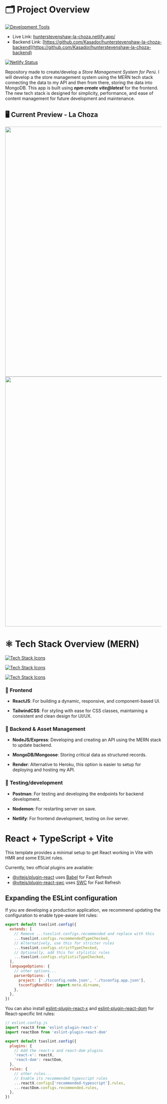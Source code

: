 # 🗂 Project Overview
[![Development Tools](https://skillicons.dev/icons?i=vscode,windows,apple,github)](https://skillicons.dev)

- Live Link: [hunterstevenshaw-la-choza.netlify.app/](hunterstevenshaw-la-choza.netlify.app/)
- Backend Link: [https://github.com/Kasador/hunterstevenshaw-la-choza-backend](https://github.com/Kasador/hunterstevenshaw-la-choza-backend)

[![Netlify Status](https://api.netlify.com/api/v1/badges/a2f31cd2-d1cf-4292-a933-c6116074808b/deploy-status)](https://app.netlify.com/sites/hunterstevenshaw-la-choza/deploys)

Repository made to create/develop a _Store Management System for Perú_. I will develop a the store management system using the MERN tech stack connecting the data to my API and then from there, storing the data into MongoDB. This app is built using _**npm create vite@latest**_ for the frontend. The new tech stack is designed for simplicity, performance, and ease of content management for future development and maintenance.

## 🖥️ Current Preview - La Choza

<img src="https://github.com/user-attachments/assets/81dd84cb-b251-4b89-8cc6-1cc9f8aa70be" width="800" />

<img src="https://github.com/user-attachments/assets/5e3d67da-66d7-4164-ba8b-ad7f6a44cc16" width="800" />

# ⚛️ **Tech Stack Overview (MERN)** 

[![Tech Stack Icons](https://skillicons.dev/icons?i=js,html,css,react)](https://skillicons.dev)

[![Tech Stack Icons](https://skillicons.dev/icons?i=nodejs,express,tailwindcss,vite)](https://skillicons.dev)

[![Tech Stack Icons](https://skillicons.dev/icons?i=mongodb,npm,postman,netlify)](https://skillicons.dev)

### 📘 **Frontend**

- **ReactJS**: For building a dynamic, responsive, and component-based UI.

- **TailwindCSS**: For styling with ease for CSS classes, maintaining a consistent and clean design for UI/UX.

### 📖 **Backend & Asset Management**

- **NodeJS/Express**: Developing and creating an API using the MERN stack to update backend.

- **MongoDB/Mongoose**: Storing critical data as structured records.

- **Render**: Alternative to Heroku, this option is easier to setup for deploying and hosting my API.

### 🧪 **Testing/development**

- **Postman**: For testing and developing the endpoints for backend development.

- **Nodemon**: For restarting server on save.

- **Netlify**: For frontend development, testing on _live_ server.

# React + TypeScript + Vite

This template provides a minimal setup to get React working in Vite with HMR and some ESLint rules.

Currently, two official plugins are available:

- [@vitejs/plugin-react](https://github.com/vitejs/vite-plugin-react/blob/main/packages/plugin-react) uses [Babel](https://babeljs.io/) for Fast Refresh
- [@vitejs/plugin-react-swc](https://github.com/vitejs/vite-plugin-react/blob/main/packages/plugin-react-swc) uses [SWC](https://swc.rs/) for Fast Refresh

## Expanding the ESLint configuration

If you are developing a production application, we recommend updating the configuration to enable type-aware lint rules:

```js
export default tseslint.config({
  extends: [
    // Remove ...tseslint.configs.recommended and replace with this
    ...tseslint.configs.recommendedTypeChecked,
    // Alternatively, use this for stricter rules
    ...tseslint.configs.strictTypeChecked,
    // Optionally, add this for stylistic rules
    ...tseslint.configs.stylisticTypeChecked,
  ],
  languageOptions: {
    // other options...
    parserOptions: {
      project: ['./tsconfig.node.json', './tsconfig.app.json'],
      tsconfigRootDir: import.meta.dirname,
    },
  },
})
```

You can also install [eslint-plugin-react-x](https://github.com/Rel1cx/eslint-react/tree/main/packages/plugins/eslint-plugin-react-x) and [eslint-plugin-react-dom](https://github.com/Rel1cx/eslint-react/tree/main/packages/plugins/eslint-plugin-react-dom) for React-specific lint rules:

```js
// eslint.config.js
import reactX from 'eslint-plugin-react-x'
import reactDom from 'eslint-plugin-react-dom'

export default tseslint.config({
  plugins: {
    // Add the react-x and react-dom plugins
    'react-x': reactX,
    'react-dom': reactDom,
  },
  rules: {
    // other rules...
    // Enable its recommended typescript rules
    ...reactX.configs['recommended-typescript'].rules,
    ...reactDom.configs.recommended.rules,
  },
})
```
